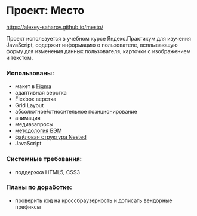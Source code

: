 # Проект: Место

https://alexey-saharov.github.io/mesto/

Проект используется в учебном курсе Яндекс.Практикум для изучения JavaScript, содержит информацию
о пользователе, всплывающую форму для изменения данных пользователя, карточки с изображением и текстом.


### Использованы:

* макет в [Figma](https://www.figma.com/)
* адаптивная верстка
* Flexbox верстка
* Grid Layout
* абсолютное/относительное позиционирование
* анимация
* медиазапросы
* [методология БЭМ](https://ru.bem.info/)
* [файловая структура Nested](https://ru.bem.info/methodology/filestructure/#nested)
* JavaScript


### Системные требования:
* поддержка HTML5, CSS3


### Планы по доработке:
* проверить код на кроссбраузерность и дописать вендорные префиксы
